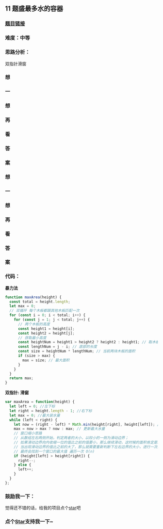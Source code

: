 ## 11 题盛最多水的容器

### [题目链接](https://leetcode-cn.com/problems/container-with-most-water/)

### 难度：中等

### 思路分析：

双指针滑窗

### 想

### 一

### 想

### 再

### 看

### 答

### 案

### 想

### 一

### 想

### 再

### 看

### 答

### 案

### 代码：

**暴力法**

```js
function maxArea(height) {
  const total = height.length;
  let max = 0;
  // 双循环 每个木板都跟其他木板匹配一次
  for (const i = 0; i < total; i++) {
    for (const j = 1; j < total; j++) {
      // 两个木板的高度
      const height1 = height[i];
      const height2 = height[j];
      // 获取最小高度
      const heightNum = height1 > height2 ? height2 : height1; // 取木板最小的那个值
      const lengthNum = j - i; // 底部的长度
      const size = heightNum * lengthNum; // 当前两块木板的面积
      if (size > max) {
        max = size; // 最大面积
      }
    }
  }
  return max;
}
```

**双指针: 滑窗**

```js
var maxArea = function(height) {
  let left = 0; //左下标
  let right = height.length - 1; //右下标
  let max = 0; //最大装水量
  while (left < right) {
    let now = (right - left) * Math.min(height[right], height[left]); // 当前水量
    max = now > max ? now : max; // 更新最大水量
    // 窗口缩小思路
    // 从数组左右两侧开始，判定两者的大小，以较小的一侧为滑动边界；
    // 如果滑动边界向内收缩一位的值比之前的值要小，那么继续滑动，这时候的面积肯定是逐渐减小的；
    // 当出现滑动边界的值比之前的大了，那么就需要重新判断下左右边界的大小，进行一次新的操作；
    // 最终会找到一个窗口的最大值 遍历一次 O(n)
    if (height[left] > height[right]) {
      right--;
    } else {
      left++;
    }
  }
};
```

### 鼓励我一下：

觉得还不错的话，给我的项目点个[star](https://github.com/OBKoro1/Brush_algorithm)吧
<!-- 特殊字符串：用于修改/删除markdown的结尾提示语-OBKoro1 -->
### 点个[Star](https://github.com/OBKoro1/Brush_algorithm)支持我一下~

